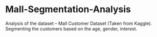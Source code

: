 # Mall-Segmentation-Analysis
Analysis of the dataset – Mall Customer Dataset (Taken from Kaggle). Segmenting the customers based on the age, gender, interest.
